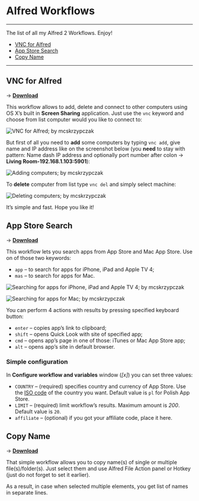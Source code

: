 # Alfred Workflows

---- 

The list of all my Alfred 2 Workflows. Enjoy!

- [VNC for Alfred][1]
- [App Store Search][2]
- [Copy Name][3]

---- 

## VNC for Alfred

→ **[Download][4]**

This workflow allows to add, delete and connect to other computers using OS X’s built in **Screen Sharing** application. Just use the `vnc` keyword and choose from list computer would you like to connect to:

![VNC for Alfred; by mcskrzypczak][image-1]

But first of all you need to **add** some computers by typing `vnc add`, give name and IP address like on the screenshot below (you **need** to stay with pattern: Name dash IP address and optionally port number after colon → **Living Room-192.168.1.103:5901**):

![Adding computers; by mcskrzypczak][image-2]

To **delete** computer from list type `vnc del` and simply select machine:

![Deleting computers; by mcskrzypczak][image-3]

It’s simple and fast. Hope you like it!

## App Store Search

→ **[Download][5]**

This workflow lets you search apps from App Store and Mac App Store. Use on of those two keywords:

- `app` – to search for apps for iPhone, iPad and Apple TV 4;
- `mas` – to search for apps for Mac.

![Searching for apps for iPhone, iPad and Apple TV 4; by mcskrzypczak][image-4]

![Searching for apps for Mac; by mcskrzypczak][image-5]

You can perform 4 actions with results by pressing specified keyboard button:

- `enter` – copies app’s link to clipboard;
- `shift` – opens Quick Look with site of specified app;
- `cmd` – opens app’s page in one of those: iTunes or Mac App Store app;
- `alt` – opens app’s site in default browser.

### Simple configuration

In **Configure workflow and variables** window (*[x]*) you can set three values:

- `COUNTRY` – (required) specifies country and currency of App Store. Use the [ISO code][6] of the country you want. Default value is `pl` for Polish App Store.
- `LIMIT` – (required) limit workflow’s results. Maximum amount is *200*. Default value is `20`.
- `affiliate` – (optional) if you got your affiliate code, place it here.

## Copy Name

→ **[Download][7]**

That simple workflow allows you to copy name(s) of single or multiple file(s)/folder(s). Just select them and use Alfred File Action panel or Hotkey (just do not forget to set it earlier).

As a result, in case when selected multiple elements, you get list of names in separate lines.

[1]:	https://github.com/mcskrzypczak/Alfred2-Workflows#vnc-for-alfred
[2]:	https://github.com/mcskrzypczak/Alfred2-Workflows#app-store-search
[3]:	https://github.com/mcskrzypczak/Alfred2-Workflows#copy-name
[4]:	https://github.com/mcskrzypczak/Alfred2-Workflows/raw/master/workflows/VNC-by-mcskrzypczak.alfredworkflow
[5]:	https://github.com/mcskrzypczak/Alfred2-Workflows/raw/master/workflows/App-Store-Search-by-mcskrzypczak.alfredworkflow
[6]:	https://en.wikipedia.org/wiki/ISO_3166-1_alpha-2#Officially_assigned_code_elements
[7]:	https://github.com/mcskrzypczak/Alfred2-Workflows/raw/master/workflows/mcskrzypczak-Copy_name.alfredworkflow

[image-1]:	https://raw.github.com/mcskrzypczak/Alfred2-Workflows/master/images/mcskrzypczak-vnc-01.png
[image-2]:	https://raw.github.com/mcskrzypczak/Alfred2-Workflows/master/images/mcskrzypczak-vnc-02.png
[image-3]:	https://raw.github.com/mcskrzypczak/Alfred2-Workflows/master/images/mcskrzypczak-vnc-03.png
[image-4]:	https://raw.github.com/mcskrzypczak/Alfred2-Workflows/master/images/mcskrzypczak-app_store-01.png
[image-5]:	https://raw.github.com/mcskrzypczak/Alfred2-Workflows/master/images/mcskrzypczak-app_store-02.png
